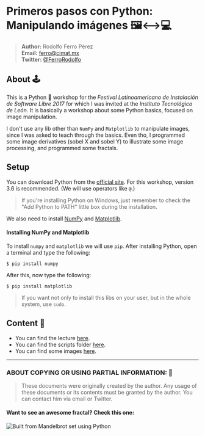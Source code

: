 # Primeros pasos con Python: Manipulando imágenes 🖼⟷💻

> **Author:** Rodolfo Ferro Pérez <br/>
> **Email:** [ferro@cimat.mx](ferro@cimat.mx) <br/>
> **Twitter:** [@FerroRodolfo](http://twitter.com/FerroRodolfo) <br/>

## About 🕹

This is a Python 🐍 workshop for the *Festival Latinoamericano de Instalación de Software Libre 2017* for which I was invited at the *Instituto Tecnológico de León*. It is basically a workshop about some Python basics, focused on image manipulation.

I don't use any lib other than `NumPy` and `Matplotlib` to manipulate images, since I was asked to teach through the basics. Even tho, I programmed some image derivatives (sobel X and sobel Y) to illustrate some image processing, and programmed some fractals.


## Setup

You can download Python from the [official site](https://www.python.org/downloads/). For this workshop, version 3.6 is recommended. (We will use operators like `@`.)

> If you're installing Python on Windows, just remember to check the "Add Python to PATH" little box during the installation.

We also need to install [NumPy](http://numpy.org) and [Matplotlib](http://matplotlib.org).

#### Installing NumPy and Matplotlib

To install `numpy` and `matplotlib` we will use `pip`. After installing Python, open a terminal and type the following:
```
$ pip install numpy
```

After this, now type the following:
```
$ pip install matplotlib
```

> If you want not only to install this libs on your user, but in the whole system, use `sudo`.


## Content 👾

* You can find the lecture [here](https://github.com/RodolfoFerro/FLISoL17/blob/master/lecture/python.pdf).
* You can find the scripts folder [here](https://github.com/RodolfoFerro/FLISoL17/tree/master/scripts).
* You can find some images [here](https://github.com/RodolfoFerro/FLISoL17/tree/master/imgs).

***

### ABOUT COPYING OR USING PARTIAL INFORMATION: 🔐
> These documents were originally created by the author.
> Any usage of these documents or its contents must be granted by the author.
> You can contact him via email or Twitter.


#### Want to see an awesome fractal? Check this one:
![Built from Mandelbrot set using Python](https://github.com/RodolfoFerro/FLISoL17/blob/master/imgs/mandel4.png "Built from Mandelbrot set using Python")
